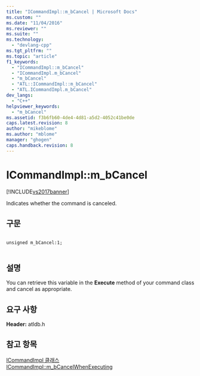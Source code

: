 ```yaml
---
title: "ICommandImpl::m_bCancel | Microsoft Docs"
ms.custom: ""
ms.date: "11/04/2016"
ms.reviewer: ""
ms.suite: ""
ms.technology: 
  - "devlang-cpp"
ms.tgt_pltfrm: ""
ms.topic: "article"
f1_keywords: 
  - "ICommandImpl::m_bCancel"
  - "ICommandImpl.m_bCancel"
  - "m_bCancel"
  - "ATL::ICommandImpl::m_bCancel"
  - "ATL.ICommandImpl.m_bCancel"
dev_langs: 
  - "C++"
helpviewer_keywords: 
  - "m_bCancel"
ms.assetid: f3b6fb60-4de4-4d81-a5d2-4052c41be0de
caps.latest.revision: 8
author: "mikeblome"
ms.author: "mblome"
manager: "ghogen"
caps.handback.revision: 8
---
```

# ICommandImpl::m_bCancel
[!INCLUDE[vs2017banner](../../assembler/inline/includes/vs2017banner.md)]

Indicates whether the command is canceled.  
  
## 구문  
  
```  
  
unsigned m_bCancel:1;  
  
```  
  
## 설명  
 You can retrieve this variable in the **Execute** method of your command class and cancel as appropriate.  
  
## 요구 사항  
 **Header:** atldb.h  
  
## 참고 항목  
 [ICommandImpl 클래스](../../data/oledb/icommandimpl-class.md)   
 [ICommandImpl::m\_bCancelWhenExecuting](../../data/oledb/icommandimpl-m-bcancelwhenexecuting.md)